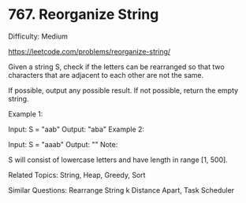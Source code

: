 # 767. Reorganize String

Difficulty: Medium

https://leetcode.com/problems/reorganize-string/

Given a string S, check if the letters can be rearranged so that two characters that are adjacent to each other are not the same.

If possible, output any possible result.  If not possible, return the empty string.

Example 1:

Input: S = "aab"
Output: "aba"
Example 2:

Input: S = "aaab"
Output: ""
Note:

S will consist of lowercase letters and have length in range [1, 500].

Related Topics: String, Heap, Greedy, Sort

Similar Questions: Rearrange String k Distance Apart, Task Scheduler
